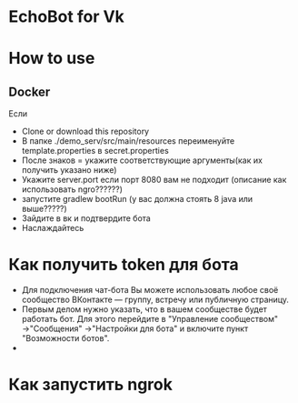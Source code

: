 # EchoBot for Vk

# How to use

## Docker
Если 
* Clone or download this repository
* В папке ./demo_serv/src/main/resources переименуйте template.properties в secret.properties
* После знаков = укажите соответствующие аргументы(как их получить указано ниже)
* Укажите server.port если порт 8080 вам не подходит (описание как использовать ngro??????)
* запустите gradlew bootRun (у вас должна стоять 8 java или выше?????)
* Зайдите в вк и подтвердите бота 
* Наслаждайтесь

  

# Как получить token для бота
* Для подключения чат-бота Вы можете использовать любое своё сообщество ВКонтакте — группу, встречу или публичную
  страницу.
* Первым делом нужно указать, что в вашем сообществе будет работать бот. Для этого перейдите в "Управление сообществом"
  →"Сообщения" →"Настройки для бота" и включите пункт "Возможности ботов".
* 
  
# Как запустить ngrok
